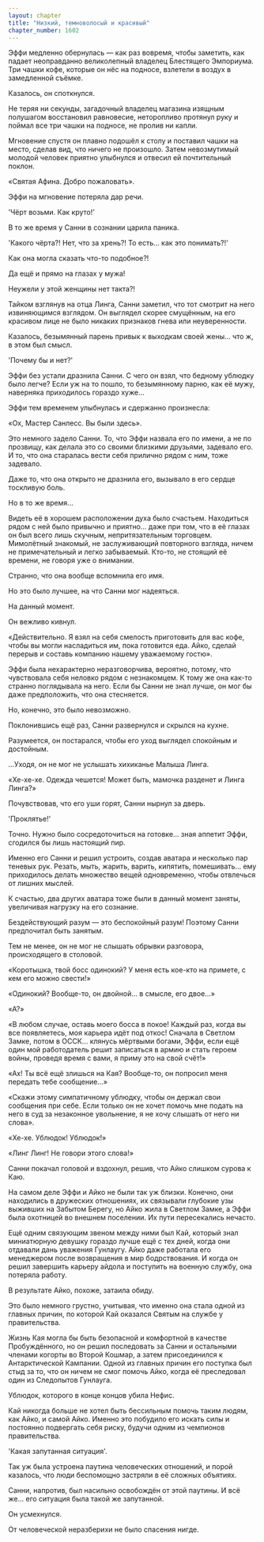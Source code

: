 ```yaml
---
layout: chapter
title: "Низкий, темноволосый и красивый"
chapter_number: 1602
---
```




Эффи медленно обернулась — как раз вовремя, чтобы заметить, как падает неоправданно великолепный владелец Блестящего Эмпориума. Три чашки кофе, которые он нёс на подносе, взлетели в воздух в замедленной съёмке.

Казалось, он споткнулся.

Не теряя ни секунды, загадочный владелец магазина изящным полушагом восстановил равновесие, неторопливо протянул руку и поймал все три чашки на подносе, не пролив ни капли.

Мгновение спустя он плавно подошёл к столу и поставил чашки на место, сделав вид, что ничего не произошло. Затем невозмутимый молодой человек приятно улыбнулся и отвесил ей почтительный поклон.

«Святая Афина. Добро пожаловать».

Эффи на мгновение потеряла дар речи.

'Чёрт возьми. Как круто!'

В то же время у Санни в сознании царила паника.

'Какого чёрта?! Нет, что за хрень?! То есть... как это понимать?!'

Как она могла сказать что-то подобное?!

Да ещё и прямо на глазах у мужа!

Неужели у этой женщины нет такта?!

Тайком взглянув на отца Линга, Санни заметил, что тот смотрит на него извиняющимся взглядом. Он выглядел скорее смущённым, на его красивом лице не было никаких признаков гнева или неуверенности.

Казалось, безымянный парень привык к выходкам своей жены... что ж, в этом был смысл.

'Почему бы и нет?'

Эффи без устали дразнила Санни. С чего он взял, что бедному ублюдку было легче? Если уж на то пошло, то безымянному парню, как её мужу, наверняка приходилось гораздо хуже...

Эффи тем временем улыбнулась и сдержанно произнесла:

«Ох, Мастер Санлесс. Вы были здесь».

Это немного задело Санни. То, что Эффи назвала его по имени, а не по прозвищу, как делала это со своими близкими друзьями, задевало его. И то, что она старалась вести себя прилично рядом с ним, тоже задевало.

Даже то, что она открыто не дразнила его, вызывало в его сердце тоскливую боль.

Но в то же время...

Видеть её в хорошем расположении духа было счастьем. Находиться рядом с ней было привычно и приятно... даже при том, что в её глазах он был всего лишь скучным, непритязательным торговцем. Мимолётный знакомый, не заслуживающий повторного взгляда, ничем не примечательный и легко забываемый. Кто-то, не стоящий её времени, не говоря уже о внимании.

Странно, что она вообще вспомнила его имя.

Но это было лучшее, на что Санни мог надеяться.

На данный момент.

Он вежливо кивнул.

«Действительно. Я взял на себя смелость приготовить для вас кофе, чтобы вы могли насладиться им, пока готовится еда. Айко, сделай перерыв и составь компанию нашему уважаемому гостю».

Эффи была нехарактерно неразговорчива, вероятно, потому, что чувствовала себя неловко рядом с незнакомцем. К тому же она как-то странно поглядывала на него. Если бы Санни не знал лучше, он мог бы даже предположить, что она стесняется.

Но, конечно, это было невозможно.

Поклонившись ещё раз, Санни развернулся и скрылся на кухне.

Разумеется, он постарался, чтобы его уход выглядел спокойным и достойным.

...Уходя, он не мог не услышать хихиканье Малыша Линга.

«Хе-хе-хе. Одежда чешется! Может быть, мамочка разденет и Линга Линга?»

Почувствовав, что его уши горят, Санни нырнул за дверь.

'Проклятье!'

Точно. Нужно было сосредоточиться на готовке... зная аппетит Эффи, сгодился бы лишь настоящий пир.

Именно его Санни и решил устроить, создав аватара и несколько пар теневых рук. Резать, мыть, жарить, варить, кипятить, помешивать... ему приходилось делать множество вещей одновременно, чтобы отвлечься от лишних мыслей.

К счастью, два других аватара тоже были в данный момент заняты, увеличивая нагрузку на его сознание.

Бездействующий разум — это беспокойный разум! Поэтому Санни предпочитал быть занятым.

Тем не менее, он не мог не слышать обрывки разговора, происходящего в столовой.

«Коротышка, твой босс одинокий? У меня есть кое-кто на примете, с кем его можно свести!»

«Одинокий? Вообще-то, он двойной... в смысле, его двое...»

«А?»

«В любом случае, оставь моего босса в покое! Каждый раз, когда вы все появляетесь, моя карьера идёт под откос! Сначала в Светлом Замке, потом в ОССК... клянусь мёртвыми богами, Эффи, если ещё один мой работодатель решит записаться в армию и стать героем войны, проведя время с вами, я приму это на свой счёт!»

«Ах! Ты всё ещё злишься на Кая? Вообще-то, он попросил меня передать тебе сообщение...»

«Скажи этому симпатичному ублюдку, чтобы он держал свои сообщения при себе. Если только он не хочет помочь мне подать на него в суд за незаконное увольнение, я не хочу слышать от него ни слова».

«Хе-хе. Ублюдок! Ублюдок!»

«Линг Линг! Не говори этого слова!»

Санни покачал головой и вздохнул, решив, что Айко слишком сурова к Каю.

На самом деле Эффи и Айко не были так уж близки. Конечно, они находились в дружеских отношениях, их связывали глубокие узы выживших на Забытом Берегу, но Айко жила в Светлом Замке, а Эффи была охотницей во внешнем поселении. Их пути пересекались нечасто.

Ещё одним связующим звеном между ними был Кай, который знал миниатюрную девушку гораздо лучше ещё с тех дней, когда они отдавали дань уважения Гунлаугу. Айко даже работала его менеджером после возвращения в мир бодрствования. И когда он решил завершить карьеру айдола и поступить на военную службу, она потеряла работу.

В результате Айко, похоже, затаила обиду.

Это было немного грустно, учитывая, что именно она стала одной из главных причин, по которой Кай оказался Святым на службе у правительства.

Жизнь Кая могла бы быть безопасной и комфортной в качестве Пробуждённого, но он решил последовать за Санни и остальными членами когорты во Второй Кошмар, а затем присоединился к Антарктической Кампании. Одной из главных причин его поступка был стыд за то, что он ничем не смог помочь Айко, когда её преследовал один из Следопытов Гунлауга.

Ублюдок, которого в конце концов убила Нефис.

Кай никогда больше не хотел быть бессильным помочь таким людям, как Айко, и самой Айко. Именно это побудило его искать силы и постоянно подвергать себя риску, будучи одним из чемпионов правительства.

'Какая запутанная ситуация'.

Так уж была устроена паутина человеческих отношений, и порой казалось, что люди беспомощно застряли в её сложных объятиях.

Санни, напротив, был насильно освобождён от этой паутины. И всё же... его ситуация была такой же запутанной.

Он усмехнулся.

От человеческой неразберихи не было спасения нигде.

